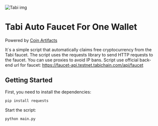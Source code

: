 ![Tabi img](https://miro.medium.com/v2/resize:fit:950/1*SK72e-jRgJTQju2xUKShXg.png)

#   Tabi Auto Faucet For One Wallet

Powered by [Coin Artifacts](https://t.me/+7esxWN4fQR5jZTYy)

It`s a simple script that automatically claims free cryptocurrency from the Tabi faucet. The script uses the requests library to send HTTP requests to the faucet. You can use proxies to avoid IP bans. Script use official back-end url for faucet: https://faucet-api.testnet.tabichain.com/api/faucet

## Getting Started

First, you need to install the dependencies:

```bash
pip install requests
```

Start the script:

```bash
python main.py
```
